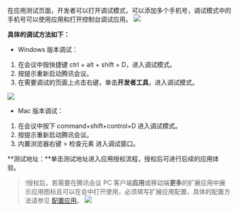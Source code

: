 在应用测试页面，开发者可以打开调试模式，可以添加多个手机号，调试模式中的手机号可以使用应用和打开控制台调试应用。
![](https://qcloudimg.tencent-cloud.cn/raw/2fa3688f13793b279607642cebe7d1b1.png)

**具体的调试方法如下：**
- Windows 版本调试：
 1. 在会议中按快捷键 ctrl + alt + shift + D，进入调试模式。
 2. 按提示重新启动腾讯会议。
 3. 在需要调试的页面上点击右键，单击**开发者工具**，进入调试模式。

 ![](https://qcloudimg.tencent-cloud.cn/raw/f079ded6d10751d7c59c21be18f7c0cc.png)
- Mac 版本调试：
 1. 在会议中按下 command+shift+control+D 进入调试模式。
 2. 按提示重新启动腾讯会议。
 3. 内置浏览器右键 > 检查元素 进入调试窗口。

**测试地址：**单击测试地址进入应用授权流程，授权后可进行后续的应用体验。
>!授权后，若需要在腾讯会议 PC 客户端**应用**或移动端**更多**的扩展应用中展示应用图标且可以在会中打开使用，必须填写扩展应用配置，具体的配置方法请参见 [配置应用](https://cloud.tencent.com/document/product/1095/83669)。
![](https://qcloudimg.tencent-cloud.cn/raw/a64622e0c5006658916c8fb194ea7ee3.png)
